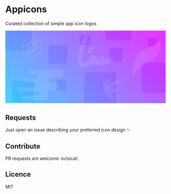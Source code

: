 # Appicons
Curated collection of simple app icon logos

![banner](assets/banner.png)

## Requests

Just open an issue describing your preferred icon design :sparkles:

## Contribute

PR requests are welcome :octocat:

## Licence

MIT
